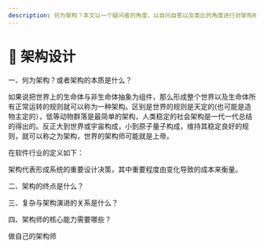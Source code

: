 ```yaml
---
description: 何为架构？本文以一个疑问者的角度，以自问自答以及类比的角度进行对架构相关的知识体系进行梳理
---
```


# 🐜 架构设计

一、何为架构？或者架构的本质是什么？

如果说把世界上的生命体与非生命体抽象为组件，那么形成整个世界以及生命体所有正常运转的规则就可以称为一种架构。区别是世界的规则是天定的(也可能是造物主定的），低等动物群落是最简单的架构，人类稳定的社会架构是一代一代总结的得出的。反正大到世界或宇宙构成，小到原子量子构成，维持其稳定良好的规则，就可以称之为架构，世界的架构师可能就是上帝。

在软件行业的定义如下：

架构代表形成系统的重要设计决策，其中重要程度由变化导致的成本来衡量。

二、架构的终点是什么？



三、复杂与架构演进的关系是什么？



四、架构师的核心能力需要哪些？

做自己的架构师
